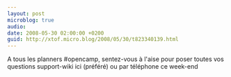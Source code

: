 ```yaml
---
layout: post
microblog: true
audio: 
date: 2008-05-30 02:00:00 +0200
guid: http://xtof.micro.blog/2008/05/30/t823340139.html
---
```

A tous les planners #opencamp, sentez-vous à l'aise pour poser toutes vos questions support-wiki ici (préféré) ou par téléphone ce week-end
